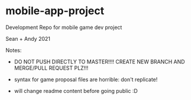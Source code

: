 # mobile-app-project

Development Repo for mobile game dev project 

Sean + Andy 2021

Notes:

* DO NOT PUSH DIRECTLY TO MASTER!!!! CREATE NEW BRANCH AND MERGE/PULL REQUEST PLZ!!!

* syntax for game proposal files are horrible: don't replicate!

* will change readme content before going public :D
